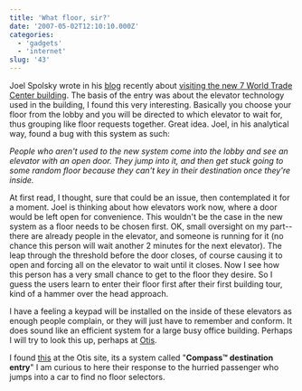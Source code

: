 ```yaml
---
title: 'What floor, sir?'
date: '2007-05-02T12:10:10.000Z'
categories:
  - 'gadgets'
  - 'internet'
slug: '43'
---
```


Joel Spolsky wrote in his [blog](http://joelonsoftware.com) recently about [visiting the new 7 World Trade Center building](http://joelonsoftware.com/items/2007/04/30.html). The basis of the entry was about the elevator technology used in the building, I found this very interesting. Basically you choose your floor from the lobby and you will be directed to which elevator to wait for, thus grouping like floor requests together. Great idea. Joel, in his analytical way, found a bug with this system as such:

_People who aren't used to the new system come into the lobby and see an elevator with an open door. They jump into it, and then get stuck going to some random floor because they can't key in their destination once they're inside._

At first read, I thought, sure that could be an issue, then contemplated it for a moment. Joel is thinking about how elevators work now, where a door would be left open for convenience. This wouldn't be the case in the new system as a floor needs to be chosen first. OK, small oversight on my part--there are already people in the elevator, and someone is running for it (no chance this person will wait another 2 minutes for the next elevator). The leap through the threshold before the door closes, of course causing it to open and forcing all on the elevator to wait until it closes. Now I see how this person has a very small chance to get to the floor they desire. So I guess the users learn to enter their floor first after their first building tour, kind of a hammer over the head approach.

I have a feeling a keypad will be installed on the inside of these elevators as enough people complain, or they will just have to remember and conform. It does sound like an efficient system for a large busy office building. Perhaps I will try to look this up, perhaps at [Otis](http://www.otis.com).

I found [this](http://www.otis.com/corp/k7-innovations.html) at the Otis site, its a system called "**Compass™ destination entry**" I am curious to here their response to the hurried passenger who jumps into a car to find no floor selectors.
